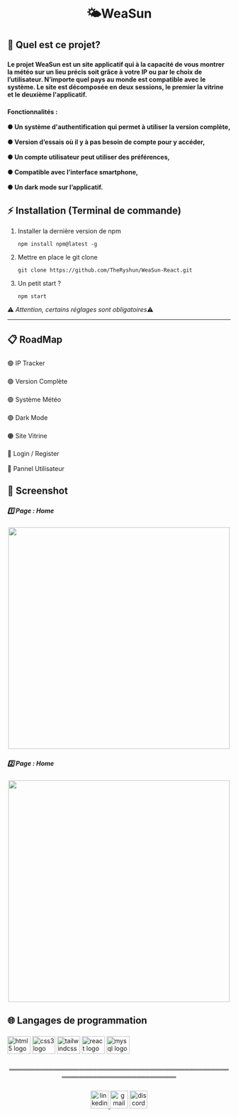 <h1 align="center">🌤WeaSun</h1>

###

<h2 align="left">🤔 Quel est ce projet?</h2>

###

<h4 align="left">Le projet WeaSun est un site applicatif qui à la capacité de vous montrer la météo sur un lieu précis soit grâce à votre IP ou par le choix de l’utilisateur. N’importe quel pays au monde est compatible avec le système. Le site est décomposée en deux sessions, le premier la vitrine et le deuxième l'applicatif.</h4>

###

<h4 align="left">Fonctionnalités : <br><br>●  Un système d'authentification qui permet à utiliser la version complète,<br><br>●  Version d’essais où il y à pas besoin de compte pour y accéder,<br><br>●  Un compte utilisateur peut utiliser des préférences,<br><br>●  Compatible avec l’interface smartphone, <br><br>●  Un dark mode sur l’applicatif.</h4>

###

<h2 align="left">⚡ Installation (Terminal de commande)</h2>


1. Installer la dernière version de npm
    ```
    npm install npm@latest -g
    ```
3. Mettre en place le git clone

    ```
    git clone https://github.com/TheRyshun/WeaSun-React.git
    ```
3. Un petit start ?

    ```
    npm start
    ```

⚠️ *Attention, certains réglages sont obligatoires*⚠️

---
###

<h2 align="left">📋 RoadMap</h2>

###

<p align="left">🟢 IP Tracker<br><br>🟢 Version Complète<br><br>🟢 Système Météo<br><br>🟢 Dark Mode<br><br>🟠 Site Vitrine<br><br>🔴 Login / Register<br><br>🔴 Pannel Utilisateur</p>

###

<h2 align="left">📸 Screenshot</h2>

###

<h5 align="left">1️⃣ Page : Home</h5>

###

<div align="center">
  <img height="500" src="https://i.imgur.com/HRTfycQ.png"  />
</div>

###

<h5 align="left">2️⃣ Page : Home</h5>

###

<div align="center">
  <img height="500" src="https://i.imgur.com/RHXTQ1R.png"  />
</div>

###

<h2 align="left">🌐 Langages de programmation</h2>

###

<div align="left">
  <img src="https://cdn.jsdelivr.net/gh/devicons/devicon/icons/html5/html5-original.svg" height="40" width="52" alt="html5 logo"  />
  <img src="https://cdn.jsdelivr.net/gh/devicons/devicon/icons/css3/css3-original.svg" height="40" width="52" alt="css3 logo"  />
  <img src="https://cdn.jsdelivr.net/gh/devicons/devicon/icons/tailwindcss/tailwindcss-original-wordmark.svg" height="40" width="52" alt="tailwindcss logo"  />
  <img src="https://cdn.jsdelivr.net/gh/devicons/devicon/icons/react/react-original.svg" height="40" width="52" alt="react logo"  />
  <img src="https://cdn.jsdelivr.net/gh/devicons/devicon/icons/mysql/mysql-original.svg" height="40" width="52" alt="mysql logo"  />
</div>

###

<p align="center">════════════════════════════════════════════════════════════════════════════</p>

###

<div align="center">
  <a href="https://www.linkedin.com/in/thomas-tetrel/" target="_blank">
    <img src="https://img.shields.io/static/v1?message=LinkedIn&logo=linkedin&label=&color=0077B5&logoColor=white&labelColor=&style=for-the-badge" height="40" alt="linkedin logo"  />
  </a>
  <img src="https://img.shields.io/static/v1?message=Gmail&logo=gmail&label=thomastetrel&color=D14836&logoColor=white&labelColor=&style=for-the-badge" height="40" alt="gmail logo"  />
  <a href="https://discord.com/users/210035828796162048" target="_blank">
    <img src="https://img.shields.io/static/v1?message=Discord&logo=discord&label=&color=7289DA&logoColor=white&labelColor=&style=for-the-badge" height="40" alt="discord logo"  />
  </a>
</div>

###
